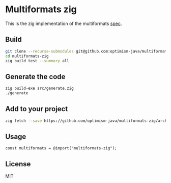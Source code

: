 # Multiformats zig 
This is the zig implementation of the multiformats [spec](https://github.com/multiformats/multiformats).

## Build
```bash
git clone --recurse-submodules git@github.com:optimism-java/multiformats-zig.git
cd multiformats-zig
zig build test --summary all
```

## Generate the code
```bash
zig build-exe src/generate.zig
./generate
```

## Add to your project
```bash
zig fetch --save https://github.com/optimism-java/multiformats-zig/archive/main.tar.gz
```

## Usage
```zig
const multiformats = @import("multiformats-zig");
```

## License
MIT
